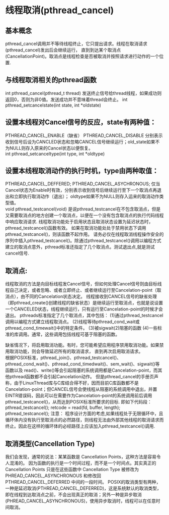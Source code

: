 # 线程取消(pthread_cancel) 
## 基本概念
pthread_cancel调用并不等待线程终止，它只提出请求。线程在取消请求(pthread_cancel)发出后会继续运行，
直到到达某个取消点(CancellationPoint)。取消点是线程检查是否被取消并按照请求进行动作的一个位置.

## 与线程取消相关的pthread函数
int pthread_cancel(pthread_t thread)
发送终止信号给thread线程，如果成功则返回0，否则为非0值。发送成功并不意味着thread会终止。
int pthread_setcancelstate(int state,   int *oldstate)   
## 设置本线程对Cancel信号的反应，state有两种值：
PTHREAD_CANCEL_ENABLE（缺省）
PTHREAD_CANCEL_DISABLE
分别表示收到信号后设为CANCLED状态和忽略CANCEL信号继续运行；old_state如果不为NULL则存入原来的Cancel状态以便恢复。   
int pthread_setcanceltype(int type, int *oldtype)   
## 设置本线程取消动作的执行时机，type由两种取值：
PTHREAD_CANCEL_DEFFERED;
PTHREAD_CANCEL_ASYCHRONOUS;
仅当Cancel状态为Enable时有效，分别表示收到信号后继续运行至下一个取消点再退出和立即执行取消动作（退出）；
oldtype如果不为NULL则存入运来的取消动作类型值。   
void pthread_testcancel(void)
是说pthread_testcancel在不包含取消点，但是又需要取消点的地方创建一个取消点，以便在一个没有包含取消点的执行代码线程中响应取消请求.
线程取消功能处于启用状态且取消状态设置为延迟状态时，pthread_testcancel()函数有效。
如果在取消功能处处于禁用状态下调用pthread_testcancel()，则该函数不起作用。
请务必仅在线程取消线程操作安全的序列中插入pthread_testcancel()。除通过pthread_testcancel()调用以编程方式建立的取消点意外，pthread标准还指定了几个取消点。测试退出点,就是测试cancel信号.

## 取消点:
线程取消的方法是向目标线程发Cancel信号，但如何处理Cancel信号则由目标线程自己决定，或者忽略、或者立即终止、或者继续运行至Cancelation-point（取消点），由不同的Cancelation状态决定。
线程接收到CANCEL信号的缺省处理（即pthread_create()创建线程的缺省状态）是继续运行至取消点，也就是说设置一个CANCELED状态，线程继续运行，只有运行至Cancelation-point的时候才会退出。
pthreads标准指定了几个取消点，其中包括：
(1)通过pthread_testcancel调用以编程方式建立线程取消点。 
(2)线程等待pthread_cond_wait或pthread_cond_timewait()中的特定条件。 
(3)被sigwait(2)阻塞的函数 
(4)一些标准的库调用。通常，这些调用包括线程可基于阻塞的函数。 
  
缺省情况下，将启用取消功能。有时，您可能希望应用程序禁用取消功能。如果禁用取消功能，则会导致延迟所有的取消请求，
直到再次启用取消请求。  
根据POSIX标准，pthread_join()、pthread_testcancel()、pthread_cond_wait()、pthread_cond_timedwait()、sem_wait()、sigwait()等函数以及
read()、write()等会引起阻塞的系统调用都是Cancelation-point，而其他pthread函数都不会引起Cancelation动作。
但是pthread_cancel的手册页声称，由于LinuxThread库与C库结合得不好，因而目前C库函数都不是Cancelation-point；但CANCEL信号会使线程从阻塞的系统调用中退出，并置EINTR错误码，因此可以在需要作为Cancelation-point的系统调用前后调用pthread_testcancel()，从而达到POSIX标准所要求的目标.
即如下代码段：
pthread_testcancel();
retcode = read(fd, buffer, length);
pthread_testcancel();
注意：
程序设计方面的考虑,如果线程处于无限循环中，且循环体内没有执行至取消点的必然路径，则线程无法由外部其他线程的取消请求而终止。因此在这样的循环体的必经路径上应该加入pthread_testcancel()调用.

## 取消类型(Cancellation Type)
我们会发现，通常的说法：某某函数是 Cancellation Points，这种方法是容易令人混淆的。
因为函数的执行是一个时间过程，而不是一个时间点。其实真正的 Cancellation Points 只是在这些函数中 Cancellation Type 被修改为 PHREAD_CANCEL_ASYNCHRONOUS 和修改回 PTHREAD_CANCEL_DEFERRED 中间的一段时间。
POSIX的取消类型有两种，一种是延迟取消(PTHREAD_CANCEL_DEFERRED)，这是系统默认的取消类型，即在线程到达取消点之前，不会出现真正的取消；另外一种是异步取消(PHREAD_CANCEL_ASYNCHRONOUS)，使用异步取消时，线程可以在任意时间取消。
